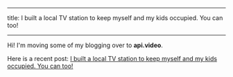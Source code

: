 ----

title: I built a local TV station to keep myself and my kids occupied. You can too!

----

Hi! I'm moving some of my blogging over to **api.video**.

Here is a recent post: [I built a local TV station to keep myself and my kids occupied. You can too!](https://api-video.storychief.io/i-built-a-local-tv-station-to-keep-myself-and-my-kids-occupied-you-can-too)
<!--stackedit_data:
eyJoaXN0b3J5IjpbLTE4MTE2NjcwNDcsMTA5NDkxMTcyOSwtMz
MyNDU1MzYzXX0=
-->